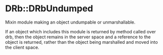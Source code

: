 # DRb::DRbUndumped

Mixin module making an object undumpable or unmarshallable.

If an object which includes this module is returned by method called over drb,
then the object remains in the server space and a reference to the object is
returned, rather than the object being marshalled and moved into the client
space.